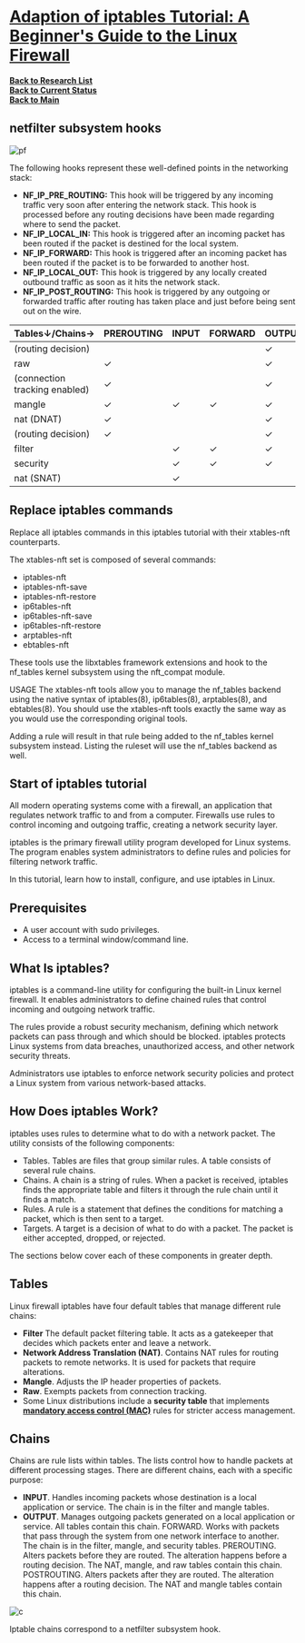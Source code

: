 # **[Adaption of iptables Tutorial: A Beginner's Guide to the Linux Firewall](https://phoenixnap.com/kb/iptables-linux)**


**[Back to Research List](../../../../../../../research_list.md)**\
**[Back to Current Status](../../../../../../../../development/status/weekly/current_status.md)**\
**[Back to Main](../../../../../../../../README.md)**

## netfilter subsystem hooks
![pf](https://people.netfilter.org/pablo/nf-hooks.png)

The following hooks represent these well-defined points in the networking stack:

- **NF_IP_PRE_ROUTING:** This hook will be triggered by any incoming traffic very soon after entering the network stack. This hook is processed before any routing decisions have been made regarding where to send the packet.
- **NF_IP_LOCAL_IN:** This hook is triggered after an incoming packet has been routed if the packet is destined for the local system.
- **NF_IP_FORWARD:** This hook is triggered after an incoming packet has been routed if the packet is to be forwarded to another host.
- **NF_IP_LOCAL_OUT:** This hook is triggered by any locally created outbound traffic as soon as it hits the network stack.
- **NF_IP_POST_ROUTING:** This hook is triggered by any outgoing or forwarded traffic after routing has taken place and just before being sent out on the wire.

| Tables↓/Chains→               | PREROUTING | INPUT | FORWARD | OUTPUT | POSTROUTING |
|-------------------------------|------------|-------|---------|--------|-------------|
| (routing decision)            |            |       |         | ✓      |             |
| raw                           | ✓          |       |         | ✓      |             |
| (connection tracking enabled) | ✓          |       |         | ✓      |             |
| mangle                        | ✓          | ✓     | ✓       | ✓      | ✓           |
| nat (DNAT)                    | ✓          |       |         | ✓      |             |
| (routing decision)            | ✓          |       |         | ✓      |             |
| filter                        |            | ✓     | ✓       | ✓      |             |
| security                      |            | ✓     | ✓       | ✓      |             |
| nat (SNAT)                    |            | ✓     |         |        | ✓           |

## Replace iptables commands

Replace all iptables commands in this iptables tutorial with their xtables-nft counterparts.

The xtables-nft set is composed of several commands:

- iptables-nft
- iptables-nft-save
- iptables-nft-restore
- ip6tables-nft
- ip6tables-nft-save
- ip6tables-nft-restore
- arptables-nft
- ebtables-nft

These tools use the libxtables framework extensions and hook to the nf_tables kernel subsystem using the nft_compat module.

USAGE
The xtables-nft tools allow you to manage the nf_tables backend using the native syntax of iptables(8), ip6tables(8), arptables(8), and ebtables(8).
You should use the xtables-nft tools exactly the same way as you would use the corresponding original tools.

Adding a rule will result in that rule being added to the nf_tables kernel subsystem instead. Listing the ruleset will use the nf_tables backend as well.

## Start of iptables tutorial

All modern operating systems come with a firewall, an application that regulates network traffic to and from a computer. Firewalls use rules to control incoming and outgoing traffic, creating a network security layer.

iptables is the primary firewall utility program developed for Linux systems. The program enables system administrators to define rules and policies for filtering network traffic.

In this tutorial, learn how to install, configure, and use iptables in Linux.

## Prerequisites

- A user account with sudo privileges.
- Access to a terminal window/command line.


## What Is iptables?

iptables is a command-line utility for configuring the built-in Linux kernel firewall. It enables administrators to define chained rules that control incoming and outgoing network traffic.

The rules provide a robust security mechanism, defining which network packets can pass through and which should be blocked. iptables protects Linux systems from data breaches, unauthorized access, and other network security threats.

Administrators use iptables to enforce network security policies and protect a Linux system from various network-based attacks.

## How Does iptables Work?

iptables uses rules to determine what to do with a network packet. The utility consists of the following components:

- Tables. Tables are files that group similar rules. A table consists of several rule chains.
- Chains. A chain is a string of rules. When a packet is received, iptables finds the appropriate table and filters it through the rule chain until it finds a match.
- Rules. A rule is a statement that defines the conditions for matching a packet, which is then sent to a target.
- Targets. A target is a decision of what to do with a packet. The packet is either accepted, dropped, or rejected.

The sections below cover each of these components in greater depth.

## Tables

Linux firewall iptables have four default tables that manage different rule chains:

- **Filter** The default packet filtering table. It acts as a gatekeeper that decides which packets enter and leave a network.
- **Network Address Translation (NAT)**. Contains NAT rules for routing packets to remote networks. It is used for packets that require alterations.
- **Mangle**. Adjusts the IP header properties of packets.
- **Raw**. Exempts packets from connection tracking.
- Some Linux distributions include a **security table** that implements **[mandatory access control (MAC)](https://phoenixnap.com/glossary/mandatory-access-control-mac)** rules for stricter access management.

## Chains

Chains are rule lists within tables. The lists control how to handle packets at different processing stages. There are different chains, each with a specific purpose:

- **INPUT**. Handles incoming packets whose destination is a local application or service. The chain is in the filter and mangle tables.
- **OUTPUT**. Manages outgoing packets generated on a local application or service. All tables contain this chain.
FORWARD. Works with packets that pass through the system from one network interface to another. The chain is in the filter, mangle, and security tables.
PREROUTING. Alters packets before they are routed. The alteration happens before a routing decision. The NAT, mangle, and raw tables contain this chain.
POSTROUTING. Alters packets after they are routed. The alteration happens after a routing decision. The NAT and mangle tables contain this chain.

![c](https://phoenixnap.com/kb/wp-content/uploads/2024/05/iptables-tables-and-chains.png)

Iptable chains correspond to a netfilter subsystem hook.